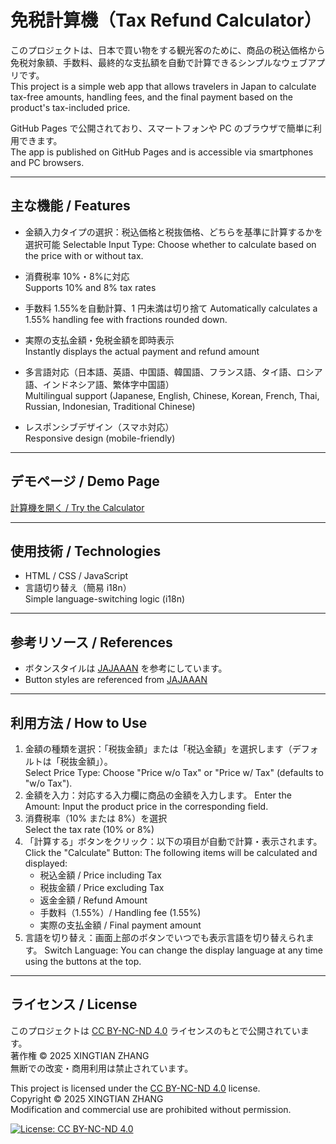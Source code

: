 # 免税計算機（Tax Refund Calculator）

このプロジェクトは、日本で買い物をする観光客のために、商品の税込価格から免税対象額、手数料、最終的な支払額を自動で計算できるシンプルなウェブアプリです。  
This project is a simple web app that allows travelers in Japan to calculate tax-free amounts, handling fees, and the final payment based on the product's tax-included price.

GitHub Pages で公開されており、スマートフォンや PC のブラウザで簡単に利用できます。  
The app is published on GitHub Pages and is accessible via smartphones and PC browsers.

---

## 主な機能 / Features

- 金額入力タイプの選択：税込価格と税抜価格、どちらを基準に計算するかを選択可能
  Selectable Input Type: Choose whether to calculate based on the price with or without tax.

- 消費税率 10%・8%に対応  
  Supports 10% and 8% tax rates

- 手数料 1.55%を自動計算、1 円未満は切り捨て
  Automatically calculates a 1.55% handling fee with fractions rounded down.

- 実際の支払金額・免税金額を即時表示  
  Instantly displays the actual payment and refund amount

- 多言語対応（日本語、英語、中国語、韓国語、フランス語、タイ語、ロシア語、インドネシア語、繁体字中国語）  
  Multilingual support (Japanese, English, Chinese, Korean, French, Thai, Russian, Indonesian, Traditional Chinese)

- レスポンシブデザイン（スマホ対応）  
  Responsive design (mobile-friendly)

---

## デモページ / Demo Page

[計算機を開く / Try the Calculator](https://gyoannz.github.io/Tax_refund_calc/)

---

## 使用技術 / Technologies

- HTML / CSS / JavaScript
- 言語切り替え（簡易 i18n）  
  Simple language-switching logic (i18n)

---

## 参考リソース / References

- ボタンスタイルは [JAJAAAN](https://jajaaan.co.jp/css/button/) を参考にしています。
- Button styles are referenced from [JAJAAAN](https://jajaaan.co.jp/css/button/)

---

## 利用方法 / How to Use

1. 金額の種類を選択：「税抜金額」または「税込金額」を選択します（デフォルトは「税抜金額」）。  
   Select Price Type: Choose "Price w/o Tax" or "Price w/ Tax" (defaults to "w/o Tax").
2. 金額を入力：対応する入力欄に商品の金額を入力します。
   Enter the Amount: Input the product price in the corresponding field.
3. 消費税率（10% または 8%）を選択  
   Select the tax rate (10% or 8%)
4. 「計算する」ボタンをクリック：以下の項目が自動で計算・表示されます。  
   Click the "Calculate" Button: The following items will be calculated and displayed:
   - 税込金額 / Price including Tax
   - 税抜金額 / Price excluding Tax
   - 返金金額 / Refund Amount
   - 手数料（1.55%）/ Handling fee (1.55%)
   - 実際の支払金額 / Final payment amount
5. 言語を切り替え：画面上部のボタンでいつでも表示言語を切り替えられます。
   Switch Language: You can change the display language at any time using the buttons at the top.

---

## ライセンス / License

このプロジェクトは [CC BY-NC-ND 4.0](https://creativecommons.org/licenses/by-nc-nd/4.0/deed.ja) ライセンスのもとで公開されています。  
著作権 © 2025 XINGTIAN ZHANG  
無断での改変・商用利用は禁止されています。

This project is licensed under the [CC BY-NC-ND 4.0](https://creativecommons.org/licenses/by-nc-nd/4.0/) license.  
Copyright © 2025 XINGTIAN ZHANG  
Modification and commercial use are prohibited without permission.

[![License: CC BY-NC-ND 4.0](https://licensebuttons.net/l/by-nc-nd/4.0/88x31.png)](https://creativecommons.org/licenses/by-nc-nd/4.0/)
